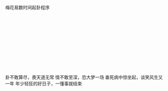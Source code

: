 梅花易数时间起卦程序  
  
 <br/>    
 <br/>
 <br/>
 <br/>
 <br/>
 <br/>
 <br/>
 <br/>
 <br/>
 <br/>
 <br/>
卦不敢算尽，畏天道无常    
情不敢至深，恐大梦一场     
垂死病中惊坐起，谈笑风生又一年     
年少轻狂的好日子，一懂事就结束    

